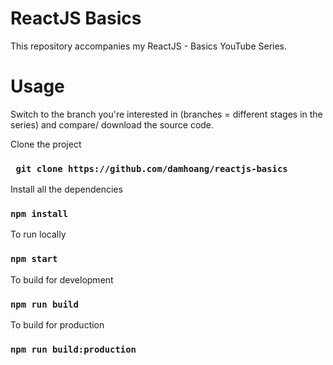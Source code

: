 # ReactJS Basics

This repository accompanies my ReactJS - Basics YouTube Series.

# Usage
Switch to the branch you're interested in (branches = different stages in the series) and compare/ download the source code.

Clone the project
### ` git clone https://github.com/damhoang/reactjs-basics`

Install all the dependencies
### `npm install`

To run locally
### `npm start`

To build for development
### `npm run build`

To build for production
### `npm run build:production`